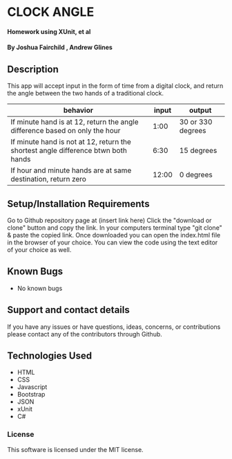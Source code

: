 # CLOCK ANGLE

#### Homework using XUnit, et al

#### **By Joshua Fairchild , Andrew Glines**

## Description

This app will accept input in the form of time from a digital clock, and return the angle between
the two hands of a traditional clock.

|  behavior | input  | output  |
|---|---|---|
| If minute hand is at 12, return the angle difference based on only the hour | 1:00 | 30 or 330 degrees |
| If minute hand is not at 12, return the shortest angle difference btwn both hands | 6:30 | 15 degrees |
| If hour and minute hands are at same destination, return zero | 12:00 | 0 degrees |



## Setup/Installation Requirements

Go to Github repository page at (insert link here)
Click the "download or clone" button and copy the link.
In your computers terminal type "git clone" & paste the copied link.
Once downloaded you can open the index.html file in the browser of your choice.
You can view the code using the text editor of your choice as well.

## Known Bugs

* No known bugs

## Support and contact details

If you have any issues or have questions, ideas, concerns, or contributions please contact any of the contributors through Github.

## Technologies Used

* HTML
* CSS
* Javascript
* Bootstrap
* JSON
* xUnit
* C#

### License
This software is licensed under the MIT license.
